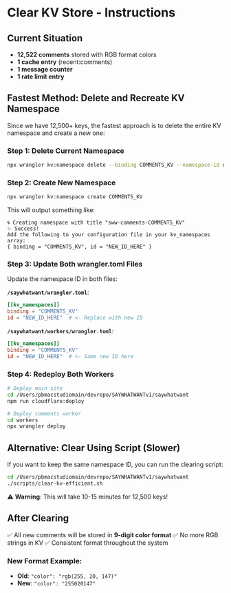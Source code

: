 # Clear KV Store - Instructions

## Current Situation
- **12,522 comments** stored with RGB format colors
- **1 cache entry** (recent:comments)
- **1 message counter**
- **1 rate limit entry**

## Fastest Method: Delete and Recreate KV Namespace

Since we have 12,500+ keys, the fastest approach is to delete the entire KV namespace and create a new one:

### Step 1: Delete Current Namespace
```bash
npx wrangler kv:namespace delete --binding COMMENTS_KV --namespace-id ddf6162d4c874d52bb6e41d1c3889a0f
```

### Step 2: Create New Namespace
```bash
npx wrangler kv:namespace create COMMENTS_KV
```

This will output something like:
```
🌀 Creating namespace with title "sww-comments-COMMENTS_KV"
✨ Success!
Add the following to your configuration file in your kv_namespaces array:
{ binding = "COMMENTS_KV", id = "NEW_ID_HERE" }
```

### Step 3: Update Both wrangler.toml Files

Update the namespace ID in both files:

**`/saywhatwant/wrangler.toml`**:
```toml
[[kv_namespaces]]
binding = "COMMENTS_KV"
id = "NEW_ID_HERE"  # <- Replace with new ID
```

**`/saywhatwant/workers/wrangler.toml`**:
```toml
[[kv_namespaces]]
binding = "COMMENTS_KV"
id = "NEW_ID_HERE"  # <- Same new ID here
```

### Step 4: Redeploy Both Workers
```bash
# Deploy main site
cd /Users/pbmacstudiomain/devrepo/SAYWHATWANTv1/saywhatwant
npm run cloudflare:deploy

# Deploy comments worker
cd workers
npx wrangler deploy
```

## Alternative: Clear Using Script (Slower)

If you want to keep the same namespace ID, you can run the clearing script:

```bash
cd /Users/pbmacstudiomain/devrepo/SAYWHATWANTv1/saywhatwant
./scripts/clear-kv-efficient.sh
```

⚠️ **Warning**: This will take 10-15 minutes for 12,500 keys!

## After Clearing

✅ All new comments will be stored in **9-digit color format**
✅ No more RGB strings in KV
✅ Consistent format throughout the system

### New Format Example:
- **Old**: `"color": "rgb(255, 20, 147)"`
- **New**: `"color": "255020147"`
